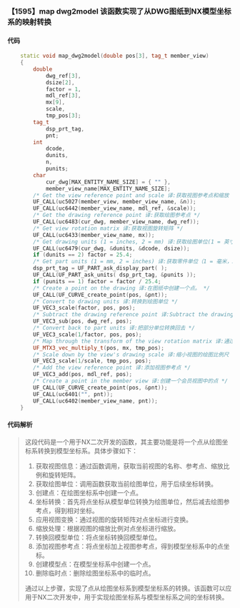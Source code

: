 ### 【1595】map dwg2model 该函数实现了从DWG图纸到NX模型坐标系的映射转换

#### 代码

```cpp
    static void map_dwg2model(double pos[3], tag_t member_view)  
    {  
        double  
            dwg_ref[3],  
            dsize[2],  
            factor = 1,  
            mdl_ref[3],  
            mx[9],  
            scale,  
            tmp_pos[3];  
        tag_t  
            dsp_prt_tag,  
            pnt;  
        int  
            dcode,  
            dunits,  
            n,  
            punits;  
        char  
            cur_dwg[MAX_ENTITY_NAME_SIZE] = { "" },  
            member_view_name[MAX_ENTITY_NAME_SIZE];  
        /* Get the view reference point and scale 译:获取视图参考点和缩放 */  
        UF_CALL(uc5027(member_view, member_view_name, &n));  
        UF_CALL(uc6442(member_view_name, mdl_ref, &scale));  
        /* Get the drawing reference point 译:获取绘图参考点 */  
        UF_CALL(uc6483(cur_dwg, member_view_name, dwg_ref));  
        /* Get view rotation matrix 译:获取视图旋转矩阵 */  
        UF_CALL(uc6433(member_view_name, mx));  
        /* Get drawing units (1 = inches, 2 = mm) 译:获取绘图单位(1 = 英寸，2 = 毫米) */  
        UF_CALL(uc6479(cur_dwg, &dunits, &dcode, dsize));  
        if (dunits == 2) factor = 25.4;  
        /* Get part units (1 = mm, 2 = inches) 译:获取零件单位（1 = 毫米，2 = 英寸） */  
        dsp_prt_tag = UF_PART_ask_display_part( );  
        UF_CALL(UF_PART_ask_units( dsp_prt_tag, &punits ));  
        if (punits == 1) factor = factor / 25.4;  
        /* Create a point on the drawing 译:在图纸中创建一个点。 */  
        UF_CALL(UF_CURVE_create_point(pos, &pnt));  
        /* Convert to drawing units 译:转换到绘图单位 */  
        UF_VEC3_scale(factor, pos, pos);  
        /* Subtract the drawing reference point 译:Subtract the drawing reference point */  
        UF_VEC3_sub(pos, dwg_ref, pos);  
        /* Convert back to part units 译:把部分单位转换回去 */  
        UF_VEC3_scale(1/factor, pos, pos);  
        /* Map through the transform of the view rotation matrix 译:通过视图旋转矩阵转换映射 */  
        UF_MTX3_vec_multiply_t(pos, mx, tmp_pos);  
        /* Scale down by the view's drawing scale 译:缩小视图的绘图比例尺 */  
        UF_VEC3_scale(1/scale, tmp_pos, pos);  
        /* Add the view reference point 译:添加视图参考点 */  
        UF_VEC3_add(pos, mdl_ref, pos);  
        /* Create a point in the member view 译:创建一个会员视图中的点 */  
        UF_CALL(UF_CURVE_create_point(pos, &pnt));  
        UF_CALL(uc6401("", pnt));  
        UF_CALL(uc6402(member_view_name, pnt));  
    }

```

#### 代码解析

> 这段代码是一个用于NX二次开发的函数，其主要功能是将一个点从绘图坐标系转换到模型坐标系。具体步骤如下：
>
> 1. 获取视图信息：通过函数调用，获取当前视图的名称、参考点、缩放比例和旋转矩阵。
> 2. 获取绘图单位：调用函数获取当前绘图单位，用于后续坐标转换。
> 3. 创建点：在绘图坐标系中创建一个点。
> 4. 坐标转换：首先将点坐标从模型单位转换为绘图单位，然后减去绘图参考点，得到相对坐标。
> 5. 应用视图变换：通过视图的旋转矩阵对点坐标进行变换。
> 6. 缩放处理：根据视图的缩放比例对点坐标进行缩放。
> 7. 转换回模型单位：将点坐标转换回模型单位。
> 8. 添加视图参考点：将点坐标加上视图参考点，得到模型坐标系中的点坐标。
> 9. 创建模型点：在模型坐标系中创建一个点。
> 10. 删除临时点：删除绘图坐标系中的临时点。
>
> 通过以上步骤，实现了点从绘图坐标系到模型坐标系的转换。该函数可以应用于NX二次开发中，用于实现绘图坐标系与模型坐标系之间的坐标转换。
>
